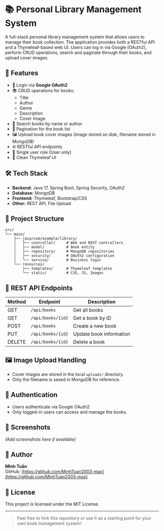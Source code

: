 # 📚 Personal Library Management System

A full-stack personal library management system that allows users to manage their book collection. The application provides both a RESTful API and a Thymeleaf-based web UI. Users can log in via Google (OAuth2), perform CRUD operations, search and paginate through their books, and upload cover images.

## 🚀 Features

- 🔐 Login via **Google OAuth2**
- 📚 CRUD operations for books:
  - Title
  - Author
  - Genre
  - Description
  - Cover Image
- 🔎 Search books by name or author
- 📄 Pagination for the book list
- 🖼️ Upload book cover images (image stored on disk, filename stored in MongoDB)
- 🌐 RESTful API endpoints
- 👤 Single user role (User only)
- 🧩 Clean Thymeleaf UI

## 🛠 Tech Stack

- **Backend:** Java 17, Spring Boot, Spring Security, OAuth2
- **Database:** MongoDB
- **Frontend:** Thymeleaf, Bootstrap/CSS
- **Other:** REST API, File Upload

## 📁 Project Structure

```plaintext
src/
└── main/
    ├── java/com/example/library/
    │   ├── controller/     # Web and REST controllers
    │   ├── model/          # Book entity
    │   ├── repository/     # MongoDB repositories
    │   ├── security/       # OAuth2 configuration
    │   └── service/        # Business logic
    └── resources/
        ├── templates/      # Thymeleaf templates
        └── static/         # CSS, JS, Images
```


## 🧪 REST API Endpoints

| Method | Endpoint           | Description             |
|--------|--------------------|-------------------------|
| GET    | `/api/books`       | Get all books           |
| GET    | `/api/books/{id}`  | Get a book by ID        |
| POST   | `/api/books`       | Create a new book       |
| PUT    | `/api/books/{id}`  | Update book information |
| DELETE | `/api/books/{id}`  | Delete a book           |

## 🖼️ Image Upload Handling

- Cover images are stored in the local `uploads/` directory.
- Only the filename is saved in MongoDB for reference.

## 🔐 Authentication

- Users authenticate via Google OAuth2.
- Only logged-in users can access and manage the books.

## 📸 Screenshots

*(Add screenshots here if available)*

## 👤 Author

**Minh Tuấn**  
GitHub: [https://github.com/MinhTuan2003-max](https://github.com/MinhTuan2003-max)

## 📌 License

This project is licensed under the MIT License.

---

> Feel free to fork this repository or use it as a starting point for your own book management system!
